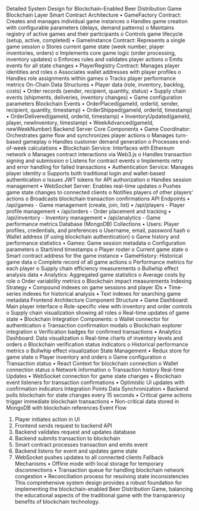  
Detailed System Design for Blockchain-Enabled Beer Distribution Game
Blockchain Layer
Smart Contract Architecture
•	GameFactory Contract: Creates and manages individual game instances
o	Handles game creation with configurable parameters (delays, demand patterns)
o	Maintains registry of active games and their participants
o	Controls game lifecycle (setup, active, completed)
•	GameInstance Contract: Represents a single game session
o	Stores current game state (week number, player inventories, orders)
o	Implements core game logic (order processing, inventory updates)
o	Enforces rules and validates player actions
o	Emits events for all state changes
•	PlayerRegistry Contract: Manages player identities and roles
o	Associates wallet addresses with player profiles
o	Handles role assignments within games
o	Tracks player performance metrics
On-Chain Data Structures
•	Player data (role, inventory, backlog, costs)
•	Order records (sender, recipient, quantity, status)
•	Supply chain events (shipments, deliveries, inventory changes)
•	Game configuration parameters
Blockchain Events
•	OrderPlaced(gameId, orderId, sender, recipient, quantity, timestamp)
•	OrderShipped(gameId, orderId, timestamp)
•	OrderDelivered(gameId, orderId, timestamp)
•	InventoryUpdated(gameId, player, newInventory, timestamp)
•	WeekAdvanced(gameId, newWeekNumber)
Backend Server
Core Components
•	Game Coordinator: Orchestrates game flow and synchronizes player actions
o	Manages turn-based gameplay
o	Handles customer demand generation
o	Processes end-of-week calculations
•	Blockchain Service: Interfaces with Ethereum network
o	Manages contract interactions via Web3.js
o	Handles transaction signing and submission
o	Listens for contract events
o	Implements retry and error handling for failed transactions
•	Authentication Service: Manages player identity
o	Supports both traditional login and wallet-based authentication
o	Issues JWT tokens for API authorization
o	Handles session management
•	WebSocket Server: Enables real-time updates
o	Pushes game state changes to connected clients
o	Notifies players of other players' actions
o	Broadcasts blockchain transaction confirmations
API Endpoints
•	/api/games - Game management (create, join, list)
•	/api/players - Player profile management
•	/api/orders - Order placement and tracking
•	/api/inventory - Inventory management
•	/api/analytics - Game performance metrics
Database (MongoDB)
Collections
•	Users: Player profiles, credentials, and preferences
o	Username, email, password hash
o	Wallet address (if using blockchain authentication)
o	Game history and performance statistics
•	Games: Game session metadata
o	Configuration parameters
o	Start/end timestamps
o	Player roster
o	Current game state
o	Smart contract address for the game instance
•	GameHistory: Historical game data
o	Complete record of all game actions
o	Performance metrics for each player
o	Supply chain efficiency measurements
o	Bullwhip effect analysis data
•	Analytics: Aggregated game statistics
o	Average costs by role
o	Order variability metrics
o	Blockchain impact measurements
Indexing Strategy
•	Compound indexes on game sessions and player IDs
•	Time-series indexes for historical analysis
•	Text indexes for searching game metadata
Frontend Architecture
Component Structure
•	Game Dashboard: Main player interface
o	Role-specific view with inventory and order controls
o	Supply chain visualization showing all roles
o	Real-time updates of game state
•	Blockchain Integration Components:
o	Wallet connector for authentication
o	Transaction confirmation modals
o	Blockchain explorer integration
o	Verification badges for confirmed transactions
•	Analytics Dashboard: Data visualization
o	Real-time charts of inventory levels and orders
o	Blockchain verification status indicators
o	Historical performance metrics
o	Bullwhip effect visualization
State Management
•	Redux store for game state
o	Player inventory and orders
o	Game configuration
o	Transaction status
•	React Context for blockchain connection
o	Wallet connection status
o	Network information
o	Transaction history
Real-time Updates
•	WebSocket connection for game state changes
•	Blockchain event listeners for transaction confirmations
•	Optimistic UI updates with confirmation indicators
Integration Points
Data Synchronization
•	Backend polls blockchain for state changes every 15 seconds
•	Critical game actions trigger immediate blockchain transactions
•	Non-critical data stored in MongoDB with blockchain references
Event Flow
1.	Player initiates action in UI
2.	Frontend sends request to backend API
3.	Backend validates request and updates database
4.	Backend submits transaction to blockchain
5.	Smart contract processes transaction and emits event
6.	Backend listens for event and updates game state
7.	WebSocket pushes updates to all connected clients
Fallback Mechanisms
•	Offline mode with local storage for temporary disconnections
•	Transaction queue for handling blockchain network congestion
•	Reconciliation process for resolving state inconsistencies
This comprehensive system design provides a robust foundation for implementing the blockchain-enabled Beer Distribution Game, balancing the educational aspects of the traditional game with the transparency benefits of blockchain technology.
